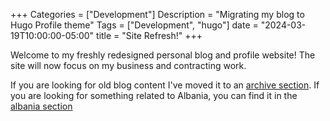 +++
Categories = ["Development"]
Description = "Migrating my blog to Hugo Profile theme"
Tags = ["Development", "hugo"]
date = "2024-03-19T10:00:00-05:00"
title = "Site Refresh!"
+++

Welcome to my freshly redesigned personal blog and profile website!  The site will now focus on my business and contracting
work.

If you are looking for old blog content I've moved it to an [archive section](/archive).
If you are looking for something related to Albania, you can find it in the [albania section](/albania)
